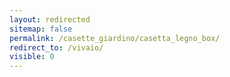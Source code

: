 ```yaml
---
layout: redirected
sitemap: false
permalink: /casette_giardino/casetta_legno_box/
redirect_to: /vivaio/
visible: 0
---
```

